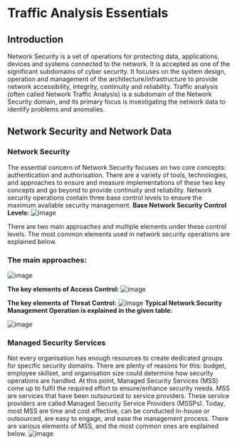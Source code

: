 # Traffic Analysis Essentials

## Introduction
Network Security is a set of operations for protecting data, applications, devices and systems connected to the network. It is accepted as one of the significant subdomains of cyber security. It focuses on the system design, operation and management of the architecture/infrastructure to provide network accessibility, integrity, continuity and reliability. Traffic analysis (often called Network Traffic Analysis) is a subdomain of the Network Security domain, and its primary focus is investigating the network data to identify problems and anomalies. 
## Network Security and Network Data
### Network Security
The essential concern of Network Security focuses on two core concepts: authentication and authorisation. There are a variety of tools, technologies, and approaches to ensure and measure implementations of these two key concepts and go beyond to provide continuity and reliability. Network security operations contain three base control levels to ensure the maximum available security management.
**Base Network Security Control Levels:**
![image](https://github.com/user-attachments/assets/caccc2b8-41b1-4fab-b388-2ce8298805c0)

There are two main approaches and multiple elements under these control levels. The most common elements used in network security operations are explained below.

### The main approaches:
![image](https://github.com/user-attachments/assets/a90aef09-58e5-4493-bedc-68fb6598e925)

**The key elements of Access Control:**
![image](https://github.com/user-attachments/assets/3884b92d-ad4e-4592-9add-9cc7c1fe3646)

**The key elements of Threat Control:**
![image](https://github.com/user-attachments/assets/e3d238e6-9b79-4340-8e8f-aad284892c35)
**Typical Network Security Management Operation is explained in the given table:**

![image](https://github.com/user-attachments/assets/77fd0e55-d358-4129-96c5-7cdbf970d5af)
### Managed Security Services

Not every organisation has enough resources to create dedicated groups for specific security domains. There are plenty of reasons for this: budget, employee skillset, and organisation size could determine how security operations are handled. At this point, Managed Security Services (MSS) come up to fulfil the required effort to ensure/enhance security needs. MSS are services that have been outsourced to service providers. These service providers are called Managed Security Service Providers (MSSPs). Today, most MSS are time and cost effective, can be conducted in-house or outsourced, are easy to engage, and ease the management process. There are various elements of MSS, and the most common ones are explained below.
![image](https://github.com/user-attachments/assets/36bce6b5-3d6d-43c6-82ff-40f8cc43df6c)


